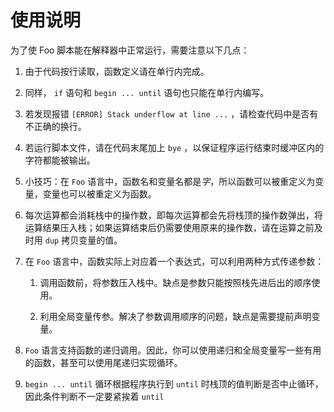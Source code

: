 # 使用说明

为了使 Foo 脚本能在解释器中正常运行，需要注意以下几点：

1. 由于代码按行读取，函数定义请在单行内完成。

2. 同样， `if` 语句和 `begin ... until` 语句也只能在单行内编写。

3. 若发现报错 `[ERROR] Stack underflow at line ...` ，请检查代码中是否有不正确的换行。

4. 若运行脚本文件，请在代码末尾加上 `bye` ，以保证程序运行结束时缓冲区内的字符都能被输出。

5. 小技巧：在 `Foo` 语言中，函数名和变量名都是*字*，所以函数可以被重定义为变量，变量也可以被重定义为函数。

6. 每次运算都会消耗栈中的操作数，即每次运算都会先将栈顶的操作数弹出，将运算结果压入栈；如果运算结束后仍需要使用原来的操作数，请在运算之前及时用 `dup` 拷贝变量的值。

7. 在 `Foo` 语言中，函数实际上对应着一个表达式，可以利用两种方式传递参数：

	1. 调用函数前，将参数压入栈中。缺点是参数只能按照栈先进后出的顺序使用。

	2. 利用全局变量传参。解决了参数调用顺序的问题，缺点是需要提前声明变量。

8. `Foo` 语言支持函数的递归调用。因此，你可以使用递归和全局变量写一些有用的函数，甚至可以使用尾递归实现循环。

9. `begin ... until` 循环根据程序执行到 `until` 时栈顶的值判断是否中止循环，因此条件判断不一定要紧挨着 `until`